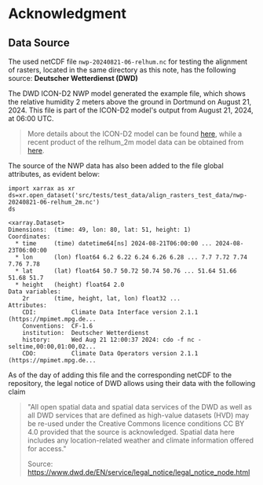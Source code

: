 # Acknowledgment

## Data Source

The used netCDF file `nwp-20240821-06-relhum.nc` for testing the alignment of rasters, located in the same directory as this note, has the following source: **Deutscher Wetterdienst (DWD)**

The DWD ICON-D2 NWP model generated the example file, which shows the relative humidity 2 meters above the ground in Dortmund on August 21, 2024. This file is part of the ICON-D2 model's output from August 21, 2024, at 06:00 UTC.

> More details about the ICON-D2 model can be found [here](https://dwd-geoportal.de/products/G_E6D/), while a recent product of the relhum_2m model data can be obtained from [here](https://opendata.dwd.de/weather/nwp/icon-d2/grib/06/relhum_2m/).


The source of the NWP data has also been added to the file global attributes, as evident below:

```
import xarrax as xr
ds=xr.open_dataset('src/tests/test_data/align_rasters_test_data/nwp-20240821-06-relhum_2m.nc')
ds

<xarray.Dataset>
Dimensions:  (time: 49, lon: 80, lat: 51, height: 1)
Coordinates:
  * time     (time) datetime64[ns] 2024-08-21T06:00:00 ... 2024-08-23T06:00:00
  * lon      (lon) float64 6.2 6.22 6.24 6.26 6.28 ... 7.7 7.72 7.74 7.76 7.78
  * lat      (lat) float64 50.7 50.72 50.74 50.76 ... 51.64 51.66 51.68 51.7
  * height   (height) float64 2.0
Data variables:
    2r       (time, height, lat, lon) float32 ...
Attributes:
    CDI:          Climate Data Interface version 2.1.1 (https://mpimet.mpg.de...
    Conventions:  CF-1.6
    institution:  Deutscher Wetterdienst
    history:      Wed Aug 21 12:00:37 2024: cdo -f nc -seltime,00:00,01:00,02...
    CDO:          Climate Data Operators version 2.1.1 (https://mpimet.mpg.de...
```

As of the day of adding this file and the corresponding netCDF to the repository, the legal notice of DWD allows using their data with the following claim

> "All open spatial data and spatial data services of the DWD as well as all DWD services that are defined as high-value datasets (HVD) may be re-used under the Creative Commons licence conditions CC BY 4.0 provided that the source is acknowledged. Spatial data here includes any location-related weather and climate information offered for access."
>
> Source: https://www.dwd.de/EN/service/legal_notice/legal_notice_node.html
